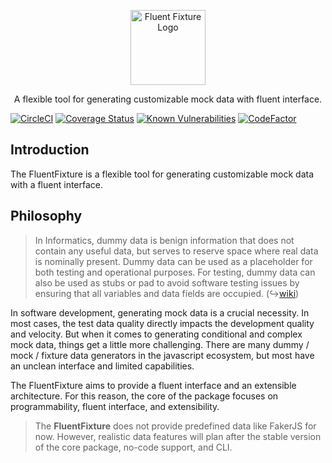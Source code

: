 <p align="center">
  <a href="https://scokmen.gitbook.io/fluent-fixture/" target="blank"><img src="https://i.imgur.com/qLGGhTh.jpg" width="120" alt="Fluent Fixture Logo" /></a>
</p>

<p align="center">A flexible tool for generating customizable mock data with fluent interface.</p>

[![CircleCI](https://circleci.com/gh/fluentfixture/fluentfixture/tree/main.svg?style=svg)](https://circleci.com/gh/fluentfixture/fluentfixture/tree/main)
[![Coverage Status](https://coveralls.io/repos/github/fluentfixture/fluentfixture/badge.svg?branch=main)](https://coveralls.io/github/fluentfixture/fluentfixture?branch=main)
[![Known Vulnerabilities](https://snyk.io/test/github/fluentfixture/fluentfixture/badge.svg)](https://snyk.io/test/github/fluentfixture/fluentfixture)
[![CodeFactor](https://www.codefactor.io/repository/github/fluentfixture/fluentfixture/badge)](https://www.codefactor.io/repository/github/fluentfixture/fluentfixture)

## Introduction

The FluentFixture is a flexible tool for generating customizable mock data with a fluent interface.

## Philosophy

> In Informatics, dummy data is benign information that does not contain any useful data, but serves to reserve space where real data is nominally present. 
> Dummy data can be used as a placeholder for both testing and operational purposes. 
> For testing, dummy data can also be used as stubs or pad to avoid software testing issues by ensuring that all variables and data fields are occupied. (↪[wiki](https://en.wikipedia.org/wiki/Dummy_data))

In software development, generating mock data is a crucial necessity. In most cases, the test data quality directly impacts the development quality and velocity. 
But when it comes to generating conditional and complex mock data, things get a little more challenging. There are many dummy / mock / fixture data generators in the javascript ecosystem, 
but most have an unclean interface and limited capabilities. 

The FluentFixture aims to provide a fluent interface and an extensible architecture. 
For this reason, the core of the package focuses on programmability, fluent interface, and extensibility.

> The **FluentFixture** does not provide predefined data like FakerJS for now. However, realistic data features will plan after the stable version of the core package, no-code support, and CLI.

